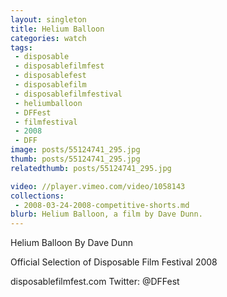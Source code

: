 ```yaml
---
layout: singleton
title: Helium Balloon
categories: watch
tags:
 - disposable
 - disposablefilmfest
 - disposablefest
 - disposablefilm
 - disposablefilmfestival
 - heliumballoon
 - DFFest
 - filmfestival
 - 2008
 - DFF
image: posts/55124741_295.jpg
thumb: posts/55124741_295.jpg
relatedthumb: posts/55124741_295.jpg

video: //player.vimeo.com/video/1058143
collections:
 - 2008-03-24-2008-competitive-shorts.md
blurb: Helium Balloon, a film by Dave Dunn.
---
```


Helium Balloon
By Dave Dunn

Official Selection of Disposable Film Festival 2008

disposablefilmfest.com
Twitter: @DFFest